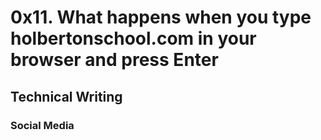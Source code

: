 # 0x11. What happens when you type holbertonschool.com in your browser and press Enter
## Technical Writing
### Social Media 

